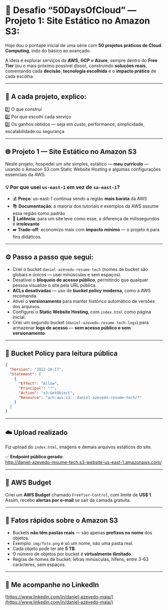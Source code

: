# 📅 Desafio “50DaysOfCloud” — Projeto 1: Site Estático no Amazon S3:

Hoje dou o pontapé inicial de uma série com **50 projetos práticos de Cloud Computing**, indo do básico ao avançado.

A ideia é explorar serviços da **AWS**, **GCP** e **Azure**, sempre dentro do **Free Tier** (ou o mais próximo possível disso), construindo **soluções reais**, comentando cada **decisão**, **tecnologia escolhida** e o **impacto prático** de cada escolha.

---

## 🚀 A cada projeto, explico:

1️⃣ O que construí  
2️⃣ Por que escolhi cada serviço  
3️⃣ Os ganhos obtidos — seja em custo, performance, simplicidade, escalabilidade ou segurança  

---

## 🌐 Projeto 1 — Site Estático no Amazon S3

Neste projeto, hospedei um site simples, estático — **meu currículo** — usando o Amazon S3 com Static Website Hosting e algumas configurações essenciais da AWS.

### 💡 Por que usei `us-east-1` em vez de `sa-east-1`?

- 💰 **Preço**: us-east-1 continua sendo a região **mais barata** da AWS  
- 📚 **Documentação**: a maioria dos tutoriais e exemplos da AWS assume essa região como padrão  
- 📶 **Latência**: para um site leve como esse, a diferença de milissegundos é **irrelevante**  
- ➡️ **Trade-off**: economizo mais com **impacto mínimo** — o projeto é para fins didáticos.

---

## ⚙️ Passo a passo que segui:

- Criei o bucket `daniel-azevedo-resume-tech` (nomes de bucket são globais e únicos — usei minúsculas e sem espaços).
- Desativei o **bloqueio de acesso público**, permitindo que qualquer pessoa visualize o site pela URL pública.
- **ACLs desativadas** — uso de **bucket policy moderna**, como a AWS recomenda.
- Ativei o **versionamento** para manter histórico automático de versões dos arquivos.
- Configurei o **Static Website Hosting**, com `index.html` como página inicial.
- Criei um segundo bucket (`daniel-azevedo-resume-tech-logs`) para armazenar **logs de acesso** — **sem acesso público e sem versionamento**.

---

## 🔐 Bucket Policy para leitura pública

```json
{
  "Version": "2012-10-17",
  "Statement": [
    {
      "Effect": "Allow",
      "Principal": "*",
      "Action": "s3:GetObject",
      "Resource": "arn:aws:s3:::daniel-azevedo-resume-tech/*"
    }
  ]
}
```

---

## ☁️ Upload realizado

Fiz upload do `index.html`, imagens e demais arquivos estáticos do site.

✅ **Endpoint público gerado**:  
http://daniel-azevedo-resume-tech.s3-website-us-east-1.amazonaws.com/

---

## 💸 AWS Budget

Criei um **AWS Budget** chamado `FreeTier-Control`, com limite de **US$ 1**.  
Assim, recebo **alertas por e-mail** se sair da camada gratuita.

---

## 🧠 Fatos rápidos sobre o Amazon S3

- Buckets **não têm pastas reais** — são apenas **prefixos no nome** dos objetos.
- Exemplo: `img/foto.png` é só um nome, não uma pasta real.
- Cada objeto pode ter até **5 TB**.
- O número de objetos por bucket é **virtualmente ilimitado**.
- Regras de nomes de bucket: letras minúsculas, hífens, entre 3-63 caracteres, sem espaços.

---

## 🔗 Me acompanhe no LinkedIn

[https://www.linkedin.com/in/daniel-azevedo-maia/](https://www.linkedin.com/in/daniel-azevedo-maia/)

